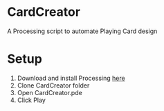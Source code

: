 CardCreator
===========

A Processing script to automate Playing Card design

Setup
=====

1. Download and install Processing [here](http://www.processing.org/)
2. Clone CardCreator folder
3. Open CardCreator.pde
4. Click Play
